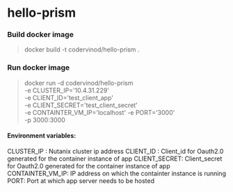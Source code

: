 # hello-prism

### Build docker image

> docker build -t codervinod/hello-prism .

### Run docker image

> docker run -d codervinod/hello-prism \
	-e CLUSTER_IP='10.4.31.229' \
	-e CLIENT_ID='test_client_app' \
	-e CLIENT_SECRET='test_client_secret' \
	-e CONTAINTER_VM_IP='localhost' 
	-e PORT='3000' \
	-p 3000:3000

#### Environment variables:

CLUSTER_IP : Nutanix cluster ip address
CLIENT_ID : Client_id for Oauth2.0 generated for the container instance of app
CLIENT_SECRET: Client_secret for Oauth2.0 generated for the container instance of app
CONTAINTER_VM_IP: IP address on which the containter instance is running
PORT: Port at which app server needs to be hosted
